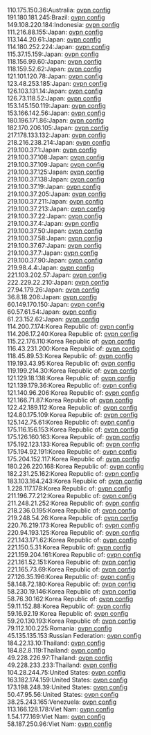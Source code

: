 110.175.150.36:Australia: [ovpn config](vpn/110_175_150_36.ovpn)  
191.180.181.245:Brazil: [ovpn config](vpn/191_180_181_245.ovpn)  
149.108.220.184:Indonesia: [ovpn config](vpn/149_108_220_184.ovpn)  
111.216.88.155:Japan: [ovpn config](vpn/111_216_88_155.ovpn)  
113.144.20.61:Japan: [ovpn config](vpn/113_144_20_61.ovpn)  
114.180.252.224:Japan: [ovpn config](vpn/114_180_252_224.ovpn)  
115.37.15.159:Japan: [ovpn config](vpn/115_37_15_159.ovpn)  
118.156.99.60:Japan: [ovpn config](vpn/118_156_99_60.ovpn)  
118.159.52.62:Japan: [ovpn config](vpn/118_159_52_62.ovpn)  
121.101.120.78:Japan: [ovpn config](vpn/121_101_120_78.ovpn)  
123.48.253.185:Japan: [ovpn config](vpn/123_48_253_185.ovpn)  
126.103.131.14:Japan: [ovpn config](vpn/126_103_131_14.ovpn)  
126.73.118.52:Japan: [ovpn config](vpn/126_73_118_52.ovpn)  
153.145.150.119:Japan: [ovpn config](vpn/153_145_150_119.ovpn)  
153.166.142.56:Japan: [ovpn config](vpn/153_166_142_56.ovpn)  
180.196.171.86:Japan: [ovpn config](vpn/180_196_171_86.ovpn)  
182.170.206.105:Japan: [ovpn config](vpn/182_170_206_105.ovpn)  
217.178.133.132:Japan: [ovpn config](vpn/217_178_133_132.ovpn)  
218.216.238.214:Japan: [ovpn config](vpn/218_216_238_214.ovpn)  
219.100.37.1:Japan: [ovpn config](vpn/219_100_37_1.ovpn)  
219.100.37.108:Japan: [ovpn config](vpn/219_100_37_108.ovpn)  
219.100.37.109:Japan: [ovpn config](vpn/219_100_37_109.ovpn)  
219.100.37.125:Japan: [ovpn config](vpn/219_100_37_125.ovpn)  
219.100.37.138:Japan: [ovpn config](vpn/219_100_37_138.ovpn)  
219.100.37.19:Japan: [ovpn config](vpn/219_100_37_19.ovpn)  
219.100.37.205:Japan: [ovpn config](vpn/219_100_37_205.ovpn)  
219.100.37.211:Japan: [ovpn config](vpn/219_100_37_211.ovpn)  
219.100.37.213:Japan: [ovpn config](vpn/219_100_37_213.ovpn)  
219.100.37.22:Japan: [ovpn config](vpn/219_100_37_22.ovpn)  
219.100.37.4:Japan: [ovpn config](vpn/219_100_37_4.ovpn)  
219.100.37.50:Japan: [ovpn config](vpn/219_100_37_50.ovpn)  
219.100.37.58:Japan: [ovpn config](vpn/219_100_37_58.ovpn)  
219.100.37.67:Japan: [ovpn config](vpn/219_100_37_67.ovpn)  
219.100.37.7:Japan: [ovpn config](vpn/219_100_37_7.ovpn)  
219.100.37.90:Japan: [ovpn config](vpn/219_100_37_90.ovpn)  
219.98.4.4:Japan: [ovpn config](vpn/219_98_4_4.ovpn)  
221.103.202.57:Japan: [ovpn config](vpn/221_103_202_57.ovpn)  
222.229.22.210:Japan: [ovpn config](vpn/222_229_22_210.ovpn)  
27.94.179.26:Japan: [ovpn config](vpn/27_94_179_26.ovpn)  
36.8.18.206:Japan: [ovpn config](vpn/36_8_18_206.ovpn)  
60.149.170.150:Japan: [ovpn config](vpn/60_149_170_150.ovpn)  
60.57.61.54:Japan: [ovpn config](vpn/60_57_61_54.ovpn)  
61.23.152.62:Japan: [ovpn config](vpn/61_23_152_62.ovpn)  
114.200.7.174:Korea Republic of: [ovpn config](vpn/114_200_7_174.ovpn)  
114.206.17.240:Korea Republic of: [ovpn config](vpn/114_206_17_240.ovpn)  
115.22.176.110:Korea Republic of: [ovpn config](vpn/115_22_176_110.ovpn)  
116.43.231.200:Korea Republic of: [ovpn config](vpn/116_43_231_200.ovpn)  
118.45.89.53:Korea Republic of: [ovpn config](vpn/118_45_89_53.ovpn)  
119.193.43.95:Korea Republic of: [ovpn config](vpn/119_193_43_95.ovpn)  
119.199.214.30:Korea Republic of: [ovpn config](vpn/119_199_214_30.ovpn)  
121.129.18.138:Korea Republic of: [ovpn config](vpn/121_129_18_138.ovpn)  
121.139.179.36:Korea Republic of: [ovpn config](vpn/121_139_179_36.ovpn)  
121.140.96.206:Korea Republic of: [ovpn config](vpn/121_140_96_206.ovpn)  
121.166.71.87:Korea Republic of: [ovpn config](vpn/121_166_71_87.ovpn)  
122.42.189.112:Korea Republic of: [ovpn config](vpn/122_42_189_112.ovpn)  
124.80.175.109:Korea Republic of: [ovpn config](vpn/124_80_175_109.ovpn)  
125.142.75.61:Korea Republic of: [ovpn config](vpn/125_142_75_61.ovpn)  
175.116.156.153:Korea Republic of: [ovpn config](vpn/175_116_156_153.ovpn)  
175.126.160.163:Korea Republic of: [ovpn config](vpn/175_126_160_163.ovpn)  
175.192.123.133:Korea Republic of: [ovpn config](vpn/175_192_123_133.ovpn)  
175.194.92.191:Korea Republic of: [ovpn config](vpn/175_194_92_191.ovpn)  
175.204.152.117:Korea Republic of: [ovpn config](vpn/175_204_152_117.ovpn)  
180.226.220.168:Korea Republic of: [ovpn config](vpn/180_226_220_168.ovpn)  
182.231.25.162:Korea Republic of: [ovpn config](vpn/182_231_25_162.ovpn)  
183.103.164.243:Korea Republic of: [ovpn config](vpn/183_103_164_243.ovpn)  
1.228.117.178:Korea Republic of: [ovpn config](vpn/1_228_117_178.ovpn)  
211.196.77.212:Korea Republic of: [ovpn config](vpn/211_196_77_212.ovpn)  
211.248.21.252:Korea Republic of: [ovpn config](vpn/211_248_21_252.ovpn)  
218.236.0.195:Korea Republic of: [ovpn config](vpn/218_236_0_195.ovpn)  
219.248.54.26:Korea Republic of: [ovpn config](vpn/219_248_54_26.ovpn)  
220.76.219.173:Korea Republic of: [ovpn config](vpn/220_76_219_173.ovpn)  
220.94.193.125:Korea Republic of: [ovpn config](vpn/220_94_193_125.ovpn)  
221.143.171.62:Korea Republic of: [ovpn config](vpn/221_143_171_62.ovpn)  
221.150.5.31:Korea Republic of: [ovpn config](vpn/221_150_5_31.ovpn)  
221.159.204.161:Korea Republic of: [ovpn config](vpn/221_159_204_161.ovpn)  
221.161.52.151:Korea Republic of: [ovpn config](vpn/221_161_52_151.ovpn)  
221.165.73.69:Korea Republic of: [ovpn config](vpn/221_165_73_69.ovpn)  
27.126.35.196:Korea Republic of: [ovpn config](vpn/27_126_35_196.ovpn)  
58.148.72.180:Korea Republic of: [ovpn config](vpn/58_148_72_180.ovpn)  
58.230.19.146:Korea Republic of: [ovpn config](vpn/58_230_19_146.ovpn)  
58.76.30.162:Korea Republic of: [ovpn config](vpn/58_76_30_162.ovpn)  
59.11.152.88:Korea Republic of: [ovpn config](vpn/59_11_152_88.ovpn)  
59.16.92.19:Korea Republic of: [ovpn config](vpn/59_16_92_19.ovpn)  
59.20.130.193:Korea Republic of: [ovpn config](vpn/59_20_130_193.ovpn)  
79.112.100.225:Romania: [ovpn config](vpn/79_112_100_225.ovpn)  
45.135.135.153:Russian Federation: [ovpn config](vpn/45_135_135_153.ovpn)  
184.22.13.10:Thailand: [ovpn config](vpn/184_22_13_10.ovpn)  
184.82.8.119:Thailand: [ovpn config](vpn/184_82_8_119.ovpn)  
49.228.226.97:Thailand: [ovpn config](vpn/49_228_226_97.ovpn)  
49.228.233.233:Thailand: [ovpn config](vpn/49_228_233_233.ovpn)  
104.28.244.75:United States: [ovpn config](vpn/104_28_244_75.ovpn)  
163.182.174.159:United States: [ovpn config](vpn/163_182_174_159.ovpn)  
173.198.248.39:United States: [ovpn config](vpn/173_198_248_39.ovpn)  
50.47.95.56:United States: [ovpn config](vpn/50_47_95_56.ovpn)  
38.25.243.165:Venezuela: [ovpn config](vpn/38_25_243_165.ovpn)  
113.166.128.178:Viet Nam: [ovpn config](vpn/113_166_128_178.ovpn)  
1.54.177.169:Viet Nam: [ovpn config](vpn/1_54_177_169.ovpn)  
58.187.250.96:Viet Nam: [ovpn config](vpn/58_187_250_96.ovpn)  

